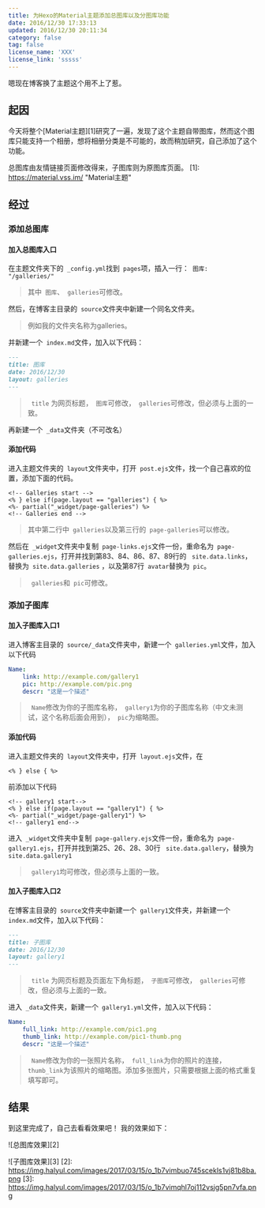 ```yaml
---
title: 为Hexo的Material主题添加总图库以及分图库功能
date: 2016/12/30 17:33:13
updated: 2016/12/30 20:11:34
category: false
tag: false
license_name: 'XXX'
license_link: 'sssss'
---
```


嗯现在博客换了主题这个用不上了惹。
<!--more-->
## 起因
今天将整个[Material主题][1]研究了一遍，发现了这个主题自带图库，然而这个图库只能支持一个相册，想将相册分类是不可能的，故而稍加研究，自己添加了这个功能。

总图库由友情链接页面修改得来，子图库则为原图库页面。
[1]: https://material.vss.im/ "Material主题"

## 经过
### 添加总图库
#### 加入总图库入口
在主题文件夹下的` _config.yml`找到` pages`项，插入一行：` 图库: "/galleries/"`
> 其中` 图库`、` galleries`可修改。

然后，在博客主目录的` source`文件夹中新建一个同名文件夹。
> 例如我的文件夹名称为galleries。

并新建一个` index.md`文件，加入以下代码：
```` markdown
---
title: 图库
date: 2016/12/30
layout: galleries
---
````
>` title` 为网页标题，` 图库`可修改，` galleries`可修改，但必须与上面的一致。

再新建一个` _data`文件夹（不可改名）

#### 添加代码
进入主题文件夹的` layout`文件夹中，打开` post.ejs`文件，找一个自己喜欢的位置，添加下面的代码。

```` ejs
<!-- Galleries start -->
<% } else if(page.layout == "galleries") { %>
<%- partial("_widget/page-galleries") %>
<!-- Galleries end -->
````
>其中第二行中` galleries`以及第三行的` page-galleries`可以修改。

然后在` _widget`文件夹中复制` page-links.ejs`文件一份，重命名为` page-galleries.ejs`，打开并找到第83、84、86、87、89行的
` site.data.links`，替换为` site.data.galleries`
，以及第87行` avatar`替换为` pic`。

>` galleries`和` pic`可修改。

### 添加子图库
####  加入子图库入口1
进入博客主目录的` source/_data`文件夹中，新建一个` galleries.yml`文件，加入以下代码
```` yaml
Name:
    link: http://example.com/gallery1
    pic: http://example.com/pic.png
    descr: "这是一个描述"
````
>` Name`修改为你的子图库名称，` gallery1`为你的子图库名称（中文未测试，这个名称后面会用到），` pic`为缩略图。

#### 添加代码
进入主题文件夹的` layout`文件夹中，打开` layout.ejs`文件，在
```` ejs
<% } else { %>
````
前添加以下代码
```` ejs
<!-- gallery1 start-->
<% } else if(page.layout == "gallery1") { %>
<%- partial("_widget/page-gallery1") %>
<!-- gallery1 end-->
````

进入` _widget`文件夹中复制` page-gallery.ejs`文件一份，重命名为` page-gallery1.ejs`，打开并找到第25、26、28、30行
` site.data.gallery`，替换为` site.data.gallery1`
>` gallery1`均可修改，但必须与上面的一致。

####  加入子图库入口2
在博客主目录的` source`文件夹中新建一个` gallery1`文件夹，并新建一个` index.md`文件，加入以下代码：
```` markdown
---
title: 子图库
date: 2016/12/30
layout: gallery1
---
````
>` title` 为网页标题及页面左下角标题，` 子图库`可修改，` galleries`可修改，但必须与上面的一致。

进入` _data`文件夹，新建一个` gallery1.yml`文件，加入以下代码：
```` yaml
Name:
    full_link: http://example.com/pic1.png
    thumb_link: http://example.com/pic1-thumb.png
    descr: "这是一个描述"
````
>` Name`修改为你的一张照片名称，` full_link`为你的照片的连接，` thumb_link`为该照片的缩略图。添加多张图片，只需要根据上面的格式重复填写即可。

## 结果
到这里完成了，自己去看看效果吧！
我的效果如下：

![总图库效果][2]


![子图库效果][3]
[2]: https://img.halyul.com/images/2017/03/15/o_1b7vimbuo745scekls1vj81b8ba.png
[3]: https://img.halyul.com/images/2017/03/15/o_1b7vimqhl7oj112vsjg5pn7vfa.png
